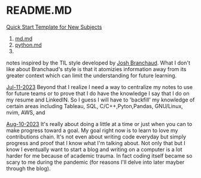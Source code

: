 # README.MD

[Quick Start Template for New Subjects](https://github.com/dann-g/notes/blob/main/template.md)

1. [md.md](https://github.com/dann-g/notes/blob/main/md.md)
2. [python.md](https://github.com/dann-g/notes/blob/main/python.md)
3. 
notes inspired by the TIL style developed by [Josh Branchaud](https://github.com/jbranchaud/til). What I don't like about Branchaud's style is that it atomizies information 
away from its greater context which can limit the understanding for future learning. 

[Jul-11-2023](#2023-07-01)
Beyond that I realize I need a way to centralize my notes to use for future teams or
to prove that I do have the knowledge I say that I do on my resume and LinkedIN. So I guess
I will have to 'backfill' my knowledge of certain areas including Tableau, SQL, C/C++,Pyton,Pandas, GNU/Linux, nvim, AWS, and

[Aug-10-2023](#2023-08-10)
It's really about doing a little at a time or just when you can to make progress toward a goal. My goal
right now is to learn to love my contributions chain. It's not even about writing code everyday but simply
progress and proof that I know what I'm talking about. Not only that but I know I eventually want to start
a blog and writing on a computer is a lot harder for me because of academic trauma. In fact coding itself 
became so scary to me during the pandemic (for reasons I'll delve into later mayber through the blog).




